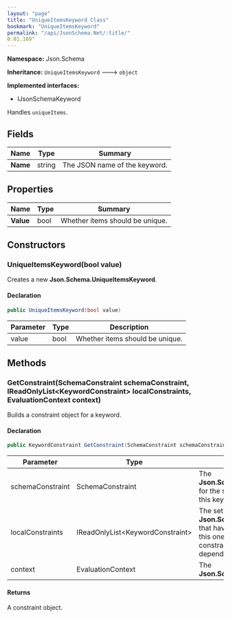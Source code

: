 ```yaml
---
layout: "page"
title: "UniqueItemsKeyword Class"
bookmark: "UniqueItemsKeyword"
permalink: "/api/JsonSchema.Net/:title/"
0.01.169"
---
```

**Namespace:** Json.Schema

**Inheritance:**
`UniqueItemsKeyword`
 🡒 
`object`

**Implemented interfaces:**

- IJsonSchemaKeyword

Handles `uniqueItems`.

## Fields

| Name | Type | Summary |
|---|---|---|
| **Name** | string | The JSON name of the keyword. |

## Properties

| Name | Type | Summary |
|---|---|---|
| **Value** | bool | Whether items should be unique. |

## Constructors

### UniqueItemsKeyword(bool value)

Creates a new **Json.Schema.UniqueItemsKeyword**.

#### Declaration

```c#
public UniqueItemsKeyword(bool value)
```

| Parameter | Type | Description |
|---|---|---|
| value | bool | Whether items should be unique. |


## Methods

### GetConstraint(SchemaConstraint schemaConstraint, IReadOnlyList\<KeywordConstraint\> localConstraints, EvaluationContext context)

Builds a constraint object for a keyword.

#### Declaration

```c#
public KeywordConstraint GetConstraint(SchemaConstraint schemaConstraint, IReadOnlyList<KeywordConstraint> localConstraints, EvaluationContext context)
```

| Parameter | Type | Description |
|---|---|---|
| schemaConstraint | SchemaConstraint | The **Json.Schema.SchemaConstraint** for the schema object that houses this keyword. |
| localConstraints | IReadOnlyList\<KeywordConstraint\> | The set of other **Json.Schema.KeywordConstraint**s that have been processed prior to this one. Will contain the constraints for keyword dependencies. |
| context | EvaluationContext | The **Json.Schema.EvaluationContext**. |


#### Returns

A constraint object.

